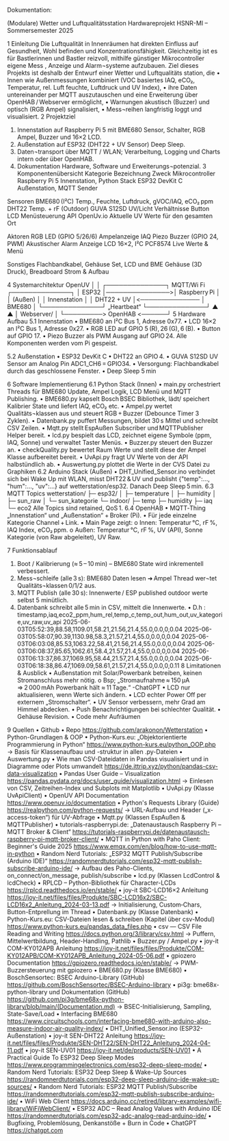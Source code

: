 Dokumentation: 

(Modulare) Wetter  und Luftqualitätsstation
Hardwareprojekt HSNR-MI – Sommersemester 2025


1 Einleitung
  Die Luftqualität in Innenräumen hat direkten Einfluss auf Gesundheit, Wohl befinden und Konzentrationsfähigkeit. Gleichzeitig ist es für Bastlerinnen und Bastler reizvoll, mithilfe günstiger Mikrocontroller eigene Mess , Anzeige  und Alarm¬systeme aufzubauen. Ziel dieses Projekts ist deshalb der Entwurf einer Wetter  und Luftqualitäts station, die
  •	Innen  wie Außenmessungen kombiniert (VOC basiertes IAQ, eCO₂, Temperatur, rel. Luft feuchte, Luftdruck und UV Index),
  •	ihre Daten untereinander per MQTT auszutauschen und eine Erweiterung über OpenHAB / Webserver ermöglicht,
  •	Warnungen akustisch (Buzzer) und optisch (RGB Ampel) signalisiert,
  •	Mess¬reihen langfristig loggt und visualisiert.
2 Projektziel
  1.	Innenstation auf Raspberry Pi 5 mit BME680 Sensor, Schalter, RGB Ampel, Buzzer und 16×2 LCD.
  2.	Außenstation auf ESP32 (DHT22 + UV Sensor) Deep Sleep.
  3.	Daten¬transport über MQTT / WLAN; Verarbeitung, Logging und Charts intern oder über OpenHAB.
  4.	Dokumentation Hardware, Software und Erweiterungs¬potenzial.
3 Komponentenübersicht
  Kategorie    Bezeichnung    Zweck
  Mikrocontroller
    Raspberry Pi 5	Innenstation, Python Stack
  	ESP32 DevKit C	Außenstation, MQTT Sender
  
  Sensoren	BME680 (I²C)	Temp., Feuchte, Luftdruck, gVOC/IAQ, eCO₂ ppm
  	DHT22	Temp. + rF (Outdoor)
  	GUVA S12SD	UV/Licht Verhältnisse
   	Button	LCD Menüsteuerung
    API	OpenUv.io	Aktuelle UV Werte für den gesamten Ort
  
  Aktoren	RGB LED (GPIO 5/26/6)	Ampelanzeige IAQ
  	Piezo Buzzer (GPIO 24, PWM)	Akustischer Alarm
    Anzeige	LCD 16×2, I²C PCF8574	Live Werte & Menü
  
  Sonstiges	Flachbandkabel,
    Gehäuse Set, LCD und BME Gehäuse (3D Druck), Breadboard	Strom & Aufbau
  



4 Systemarchitektur
                              OpenUV
                                 │
                                 │
┌──────────────┐   MQTT/Wi Fi   ┌──────────────┐
│   ESP32      │───────────────>│ Raspberry Pi  │
│  (Außen)     │                │ Innenstation │
│ DHT22 + UV   │<────────────── │   BME680     │
└──────────────┘  „Heartbeat“   └──────────────┘
        ▲                           ▲
        │          Webserver/       │
        └─────────>  OpenHAB  <──────┘
5 Hardware Aufbau
  5.1 Innenstation
  •	BME680 an I²C Bus 1, Adresse 0x77.
  •	LCD 16×2 an I²C Bus 1, Adresse 0x27.
  •	RGB LED auf GPIO 5 (R), 26 (G), 6 (B).
  •	Button auf GPIO 17.
  •	Piezo Buzzer als PWM Ausgang auf GPIO 24.
  Alle Komponenten werden vom Pi gespeist.
    
  5.2 Außenstation
  •	ESP32 DevKit C
  •	DHT22 an GPIO 4.
  •	GUVA S12SD UV Sensor am Analog Pin ADC1_CH6 = GPIO34.
  •	Versorgung: Flachbandkabel durch das geschlossene Fenster.
  •	Deep Sleep 5 min
  
6 Software Implementierung
  6.1 Python Stack (Innen)
  •	main.py orchestriert Threads für BME680 Update, Ampel Logik, LCD Menü und MQTT Publishing.
  •	BME680.py kapselt Bosch BSEC Bibliothek, lädt/ speichert Kalibrier State und liefert IAQ, eCO₂ etc.
  •	Ampel.py wertet Qualitäts¬klassen aus und steuert RGB + Buzzer (Debounce Timer 3 Zyklen).
  •	Datenbank.py puffert Messungen, bildet 30 s Mittel und schreibt CSV Zeilen.
  •	Mqtt.py stellt EspAußen Subscriber und MQTTPublisher Helper bereit.
  •	lcd.py bespielt das LCD, zeichnet eigene Symbole (ppm, IAQ, Sonne) und verwaltet Taster Menüs.
  •	Buzzer.py steuert den Buzzer an.
  •	checkQuality.py bewertet Raum Werte und stellt diese der Ampel Klasse aufbereitet bereit.
  •	UvApi.py fragt UV Werte von der API halbstündlich ab.
  •	Auswertung.py plottet die Werte in der CVS Datei zu Graphiken
  6.2 Arduino Stack (Außen)
  •	DHT_Unified_Sensor.ino verbindet sich bei Wake Up mit WLAN, misst DHT22 & UV und publisht {"temp":…, "hum":…, "uv":…} auf wetterstation/esp32. Danach Deep Sleep 5 min.
  6.3 MQTT Topics
  wetterstation/
  ├─ esp32/
  │  ├─ temperature
  │  ├─ humidity
  │  ├─ sun_raw
  │  └─ sun_kategorie
  └─ indoor/
     ├─ temp
     ├─ humidity
     ├─ iaq
     └─ eco2
  Alle Topics sind retained, QoS 1.
  6.4 OpenHAB
  •	MQTT‐Thing „Innenstation“ und „Außenstation“ + Broker (Pi).
  •	Für jede einzelne Kategorie Channel + Link.
  •	Main Page zeigt:
  o	Innen: Temperatur °C, rF %, IAQ Index, eCO₂ ppm.
  o	Außen: Temperatur °C, rF %, UV (API), Sonne Kategorie (von Raw abgeleitet), UV Raw. 
   
7 Funktionsablauf
  1.	Boot / Kalibrierung (≈ 5 – 10 min) – BME680 State wird inkrementell verbessert.
  2.	Mess¬schleife (alle 3 s): BME680 Daten lesen ➜ Ampel Thread wer¬tet Qualitäts¬klassen 0/1/2 aus.
  3.	MQTT Publish (alle 30 s): Innenwerte / ESP published outdoor werte selbst 5 minütlich.
  4.	Datenbank schreibt alle 5 min in CSV, mittelt die Innenwerte.
  •	D.h :	timestamp,iaq,eco2_ppm,hum_rel,temp_c,temp_out,hum_out,uv_kategorie,uv_raw,uv_api
   	2025-06-03T05:52:39,88.58,1109.01,58.21,21.56,21.4,55.0,0.0,0,0.04
   	2025-06-03T05:58:07,90.39,1130.98,58.3,21.57,21.4,55.0,0.0,0,0.04
   	2025-06-03T06:03:08,85.53,1063.22,58.41,21.56,21.4,55.0,0.0,0,0.04
   	2025-06-03T06:08:37,85.65,1062.61,58.4,21.57,21.4,55.0,0.0,0,0.04
   	2025-06-03T06:13:37,86.37,1069.95,58.44,21.57,21.4,55.0,0.0,0,0.04
   	2025-06-03T06:18:38,86.47,1069.09,58.61,21.57,21.4,55.0,0.0,0,0.11
8 Limitationen & Ausblick
  •	Außenstation mit Solar/Powerbank betreiben, keinen Stromanschluss mehr nötig.
  o	Bsp; „Stromaufnahme ≈ 150 µA ⇒ 2 000 mAh Powerbank hält ≈ 11 Tage.“ 
  -ChatGPT
  •	LCD nur aktualisieren, wenn Werte sich ändern.
  •	LCD echter Power Off per externem „Stromschalter“.
  •	UV Sensor verbessern, mehr Grad am Himmel abdecken.
  •	Push Benachrichtigungen bei schlechter Qualität.
  •	Gehäuse Revision.
  •	Code mehr Aufräumen


9 Quellen
•	Github
•	Repo
https://github.com/arakonon/Wetterstation
•	Python-Grundlagen & OOP
•	Python-Kurs.eu: „Objektorientierte Programmierung in Python“
https://www.python-kurs.eu/python_OOP.php
→ Basis für Klassenaufbau und -struktur in allen .py-Dateien
•	Auswertung.py
•	Wie man CSV-Dateidaten in Pandas visualisiert und in Diagramme oder Plots umwandelt
https://de.ittrip.xyz/python/pandas-csv-data-visualization
•	Pandas User Guide – Visualization
https://pandas.pydata.org/docs/user_guide/visualization.html
→ Einlesen von CSV, Zeitreihen-Index und Subplots mit Matplotlib
•	UvApi.py (Klasse UvApiClient)
•	OpenUV API Documentation
https://www.openuv.io/documentation
•	Python's Requests Library (Guide)
https://realpython.com/python-requests/
→ URL-Aufbau und Header („x-access-token“) für UV-Abfrage
•	Mqtt.py (Klassen EspAußen & MQTTPublisher)
•	tutorials-raspberrypi.de: „Datenaustausch Raspberry Pi – MQTT Broker & Client“
https://tutorials-raspberrypi.de/datenaustausch-raspberry-pi-mqtt-broker-client/
•	MQTT in Python with Paho Client: Beginner's Guide 2025
https://www.emqx.com/en/blog/how-to-use-mqtt-in-python
•	Random Nerd Tutorials: „ESP32 MQTT Publish/Subscribe (Arduino IDE)“
https://randomnerdtutorials.com/esp32-mqtt-publish-subscribe-arduino-ide/
→ Aufbau des Paho-Clients, on_connect/on_message, publish/subscribe
•	lcd.py (Klassen LcdControl & lcdCheck)
•	RPLCD – Python-Bibliothek für Character-LCDs
https://rplcd.readthedocs.io/en/stable/
•	joy-it SBC-LCD16×2 Anleitung
https://joy-it.net/files/files/Produkte/SBC-LCD16x2/SBC-LCD16x2_Anleitung_2024-03-13.pdf
→ Initialisierung, Custom‐Chars, Button-Entprellung im Thread
•	Datenbank.py (Klasse Datenbank)
•	Python-Kurs.eu: CSV-Dateien lesen & schreiben (Kapitel über csv-Modul)
https://www.python-kurs.eu/pandas_data_files.php
•	csv — CSV File Reading and Writing
https://docs.python.org/3/library/csv.html
→ Puffern, Mittelwertbildung, Header-Handling, Pathlib
•	Buzzer.py / Ampel.py
•	joy-it COM-KY012APB Anleitung
https://joy-it.net/files/files/Produkte/COM-KY012APB/COM-KY012APB_Anleitung_2024-05-06.pdf
•	gpiozero Documentation
https://gpiozero.readthedocs.io/en/stable/
→ PWM-Buzzersteuerung mit gpiozero
•	BME680.py (Klasse BME680)
•	BoschSensortec: BSEC Arduino-Library (GitHub)
https://github.com/BoschSensortec/BSEC-Arduino-library
•	pi3g: bme68x-python-library und Dokumentation (GitHub)
https://github.com/pi3g/bme68x-python-library/blob/main/(Documentation.md)
→ BSEC-Initialisierung, Sampling, State-Save/Load
•	Interfacing BME680
https://www.circuitschools.com/interfacing-bme680-with-arduino-also-measure-indoor-air-quality-index/
•	DHT_Unified_Sensor.ino (ESP32-Außenstation)
•	joy-it SEN-DHT22 Anleitung
https://joy-it.net/files/files/Produkte/SEN-DHT22/SEN-DHT22_Anleitung_2024-04-11.pdf
•	joy-it SEN-UV01
https://joy-it.net/de/products/SEN-UV01
•	A Practical Guide To ESP32 Deep Sleep Modes
https://www.programmingelectronics.com/esp32-deep-sleep-mode/
•	Random Nerd Tutorials: ESP32 Deep Sleep & Wake-Up Sources
https://randomnerdtutorials.com/esp32-deep-sleep-arduino-ide-wake-up-sources/
•	Random Nerd Tutorials: ESP32 MQTT Publish/Subscribe
https://randomnerdtutorials.com/esp32-mqtt-publish-subscribe-arduino-ide/
•	WiFi Web Client
https://docs.arduino.cc/retired/library-examples/wifi-library/WiFiWebClient/
•	ESP32 ADC – Read Analog Values with Arduino IDE
https://randomnerdtutorials.com/esp32-adc-analog-read-arduino-ide/
•	Bugfixing, Problemlösung, Denkanstöße + Burn in Code
•	ChatGPT
https://chatgpt.com

